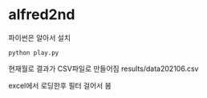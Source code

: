 # alfred2nd

파이썬은 알아서 설치 

```
python play.py
```

현재월로 결과가 CSV파일로 만들어짐 
results/data202106.csv 

excel에서 로딩한후 필터 걸어서 봄


